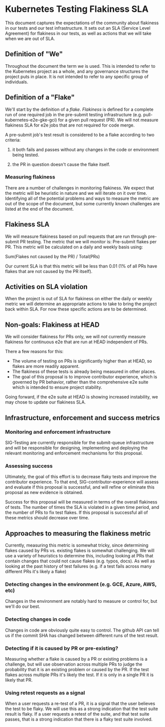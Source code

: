 # Kubernetes Testing Flakiness SLA

This document captures the expectations of the community about flakiness in
our tests and our test infrastructure. It sets out an SLA (Service Level 
Agreement) for flakiness in our tests, as well as actions that we will
take when we are out of SLA.

## Definition of "We"

Throughout the document the term _we_ is used. This is intended to refer
to the Kubernetes project as a whole, and any governance structures the
project puts in place. It is not intended to refer to any specific group
of individuals.

## Definition of a "Flake"

We'll start by the definition of a _flake_. _Flakiness_ is defined for a
complete run of one required job in the pre-submit testing infrastructure 
(e.g. pull-kubernetes-e2e-gke-gci) for a given pull request (PR). We will
not measure flakiness SLA for e2e jobs that are not required for code merge.

A pre-submit job's test result is considered to
be a flake according to two criteria:

1) it both fails and passes without any changes in the code
or environment being tested.

2) the PR in question doesn't cause the flake itself.

### Measuring flakiness
There are a number of challenges in monitoring flakiness. We expect that
the metric will be heuristic in nature and we will iterate on it over time.
Identifying all of the potential problems and ways to measure the metric
are out of the scope of the document, but some currently known challenges
are listed at the end of the document.

## Flakiness SLA
We will measure flakiness based on pull requests that are run through pre-submit
PR testing. The metric that we will monitor is: Pre-submit flakes per PR. This metric
will be calculated on a daily and weekly basis using:

Sum(Flakes not caused by the PR) / Total(PRs)

Our current SLA is that this metric will be less than 0.01
(1% of all PRs have flakes that are not caused by the PR itself).

## Activities on SLA violation
When the project is out of SLA for flakiness on either the daily or weekly metric
we will determine an appropriate actions to take to bring the project back
within SLA. For now these specific actions are to be determined. 

## Non-goals: Flakiness at HEAD
We will consider flakiness for PRs only, we will _not_ currently 
measure flakiness for continuous e2e that are run at HEAD independent of PRs.

There a few reasons for this:
   * The volume of testing on PRs is significantly higher than at HEAD, so flakes are more readily apparent.
   * The flakiness of these tests is already being measured in other places.
   * The goal of this proposal is to improve contributor experience, which is
   governed by PR behavior, rather than the comprehensive e2e suite which is
   intended to ensure project stability.

Going forward, if the e2e suite at HEAD is showing increased instability, we
may chose to update our flakiness SLA.
 
## Infrastructure, enforcement and success metrics

### Monitoring and enforcement infrastructure
SIG-Testing are currently responsible for the submit-queue infrastructure
and will be responsible for designing, implementing and deploying the
relevant monitoring and enforcement mechanisms for this proposal.

### Assessing success
Ultimately, the goal of this effort is to decrease flaky tests and
improve the contributor experience. To that end, SIG-contributor-experience
will assess and evaluate if this proposal is successful, and will refine
or eliminate this proposal as new evidence is obtained.

Success for this proposal will be measured in terms of the overall flakiness
of tests. The number of times the SLA is violated in a given time period,
and the number of PRs to fix test flakes. If this proposal is successful
all of these metrics should decrease over time.

## Approaches to measuring the flakiness metric

Currently, measuring this metric is somewhat tricky, since determining flakes
caused by PRs vs. existing flakes is somewhat challenging. We will use a variety
of heuristics to determine this, including looking at PRs that contain changes
that could not cause flakes (e.g. typos, docs). As well as looking at the
past history of test failures (e.g. if a test fails across many different PRs
it's likely a flake)

### Detecting changes in the environment (e.g. GCE, Azure, AWS, etc)
Changes in the environment are notably hard to measure or control for, but we'll do our best.

### Detecting changes in code
Changes in code are obviously quite easy to control. The github API can tell us if the commit SHA
has changed between different runs of the test result.

### Detecting if it is caused by PR or pre-existing?
Measuring whether a flake is caused by a PR or existing problems is a challenge, but will use
observation across multiple PRs to judge the probability that it is an existing problem or caused by the PR.
If the test flakes across multiple PRs it's likely the test. If it is only in a single PR it is likely
that PR.

### Using retest requests as a signal
When a user requests a re-test of a PR, it is a signal that the user believes the test to be flaky.
We will use this as a strong indication that the test suite result is flaky. If a user requests a retest of the suite,
and that test suite passes, that is a strong indication that there is a flaky test suite involved. 
